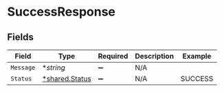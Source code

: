 # SuccessResponse


## Fields

| Field                                           | Type                                            | Required                                        | Description                                     | Example                                         |
| ----------------------------------------------- | ----------------------------------------------- | ----------------------------------------------- | ----------------------------------------------- | ----------------------------------------------- |
| `Message`                                       | **string*                                       | :heavy_minus_sign:                              | N/A                                             |                                                 |
| `Status`                                        | [*shared.Status](../../models/shared/status.md) | :heavy_minus_sign:                              | N/A                                             | SUCCESS                                         |
